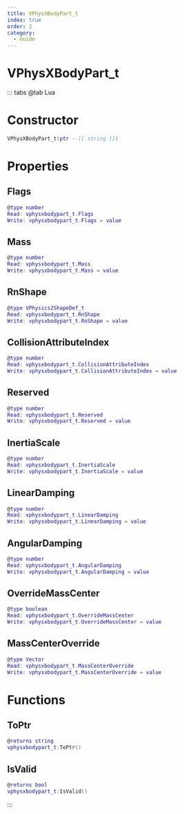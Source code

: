 ```yaml
---
title: VPhysXBodyPart_t
index: true
order: 2
category:
  - Guide
---
```


# VPhysXBodyPart_t

::: tabs
@tab Lua
# Constructor
```lua
VPhysXBodyPart_t(ptr --[[ string ]])
```
# Properties
## Flags 
```lua
@type number
Read: vphysxbodypart_t.Flags
Write: vphysxbodypart_t.Flags = value
```
## Mass 
```lua
@type number
Read: vphysxbodypart_t.Mass
Write: vphysxbodypart_t.Mass = value
```
## RnShape 
```lua
@type VPhysics2ShapeDef_t
Read: vphysxbodypart_t.RnShape
Write: vphysxbodypart_t.RnShape = value
```
## CollisionAttributeIndex 
```lua
@type number
Read: vphysxbodypart_t.CollisionAttributeIndex
Write: vphysxbodypart_t.CollisionAttributeIndex = value
```
## Reserved 
```lua
@type number
Read: vphysxbodypart_t.Reserved
Write: vphysxbodypart_t.Reserved = value
```
## InertiaScale 
```lua
@type number
Read: vphysxbodypart_t.InertiaScale
Write: vphysxbodypart_t.InertiaScale = value
```
## LinearDamping 
```lua
@type number
Read: vphysxbodypart_t.LinearDamping
Write: vphysxbodypart_t.LinearDamping = value
```
## AngularDamping 
```lua
@type number
Read: vphysxbodypart_t.AngularDamping
Write: vphysxbodypart_t.AngularDamping = value
```
## OverrideMassCenter 
```lua
@type boolean
Read: vphysxbodypart_t.OverrideMassCenter
Write: vphysxbodypart_t.OverrideMassCenter = value
```
## MassCenterOverride 
```lua
@type Vector
Read: vphysxbodypart_t.MassCenterOverride
Write: vphysxbodypart_t.MassCenterOverride = value
```
# Functions
## ToPtr
```lua
@returns string
vphysxbodypart_t:ToPtr()
```
## IsValid
```lua
@returns bool
vphysxbodypart_t:IsValid()
```

:::